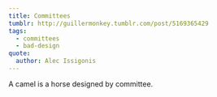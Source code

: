 ```yaml
---
title: Committees
tumblr: http://guillermonkey.tumblr.com/post/5169365429
tags:
  - committees
  - bad-design
quote:
  author: Alec Issigonis
---
```


A camel is a horse designed by committee.
